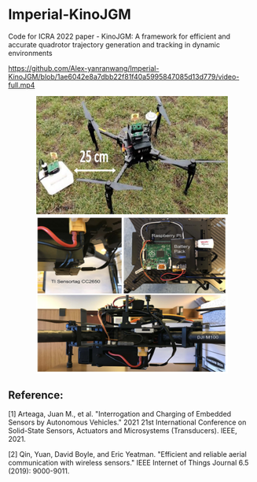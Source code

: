 # Imperial-KinoJGM
Code for ICRA 2022 paper - KinoJGM: A framework for efficient and accurate quadrotor trajectory generation and tracking in dynamic environments

https://github.com/Alex-yanranwang/Imperial-KinoJGM/blob/1ae6042e8a7dbb22f81f40a5995847085d13d779/video-full.mp4

<p align="center">
  <img src="DJI_M100.jpg" width = "390" height = "240"/>
  <img src="wireless_sensors.jpg" width = "390" height = "319.7"/>
</p>

## Reference:
[1] Arteaga, Juan M., et al. "Interrogation and Charging of Embedded Sensors by Autonomous Vehicles." 2021 21st International Conference on Solid-State Sensors, Actuators and Microsystems (Transducers). IEEE, 2021.

[2] Qin, Yuan, David Boyle, and Eric Yeatman. "Efficient and reliable aerial communication with wireless sensors." IEEE Internet of Things Journal 6.5 (2019): 9000-9011.
